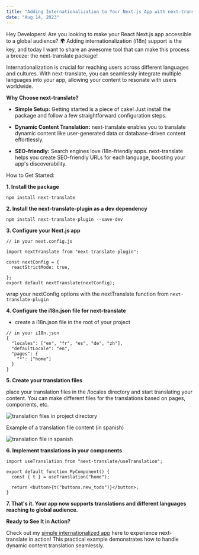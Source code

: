 ```yaml
---
title: "Adding Internationalization to Your Next.js App with next-translate"
date: "Aug 14, 2023"
---
```


Hey Developers! Are you looking to make your React Next.js app accessible to a global audience? 🌍 Adding internationalization (i18n) support is the key, and today I want to share an awesome tool that can make this process a breeze: the next-translate package!

Internationalization is crucial for reaching users across different languages and cultures. With next-translate, you can seamlessly integrate multiple languages into your app, allowing your content to resonate with users worldwide.

**Why Choose next-translate?**

- **Simple Setup:** Getting started is a piece of cake! Just install the package and follow a few straightforward configuration steps.

- **Dynamic Content Translation:** next-translate enables you to translate dynamic content like user-generated data or database-driven content effortlessly.

- **SEO-friendly:** Search engines love i18n-friendly apps. next-translate helps you create SEO-friendly URLs for each language, boosting your app's discoverability.

How to Get Started:

**1. Install the package**

```
npm install next-translate
```

**2. Install the next-translate-plugin as a dev dependency**

```
npm install next-translate-plugin --save-dev
```

**3. Configure your Next.js app**

```
// in your next.config.js

import nextTranslate from "next-translate-plugin";

const nextConfig = {
  reactStrictMode: true,

};
export default nextTranslate(nextConfig);
```

wrap your nextConfig options with the nextTranslate function from `next-translate-plugin`

**4. Configure the i18n.json file for next-translate**

- create a i18n.json file in the root of your project

```
// in your i18n.json
{
  "locales": ["en", "fr", "es", "de", "zh"],
  "defaultLocale": "en",
  "pages": {
    "*": ["home"]
  }
}
```

**5. Create your translation files**

place your translation files in the /locales directory
and start translating your content. You can make
different files for the translations based on pages,
components, etc.

![translation files in project directory](https://dev-to-uploads.s3.amazonaws.com/uploads/articles/gt9jhoc25pnk7ysxo962.png)

Example of a translation file content (in spanish)

![translation file in spanish](https://dev-to-uploads.s3.amazonaws.com/uploads/articles/rol0bmu13mfsvwbdo7ql.png)

**6. Implement translations in your
components**

```
import useTranslation from "next-translate/useTranslation";

export default function MyComponent() {
  const { t } = useTranslation("home");

  return <button>{t("buttons.new_todo")}</button>;
}

```

**7. That's it. Your app now supports translations and different languages reaching to global audience.**

**Ready to See It in Action?**

Check out my [simple internationalized app](https://t3-todo-app-eta-jet.vercel.app/) here to
experience next-translate in action! This practical
example demonstrates how to handle dynamic
content translation seamlessly.
